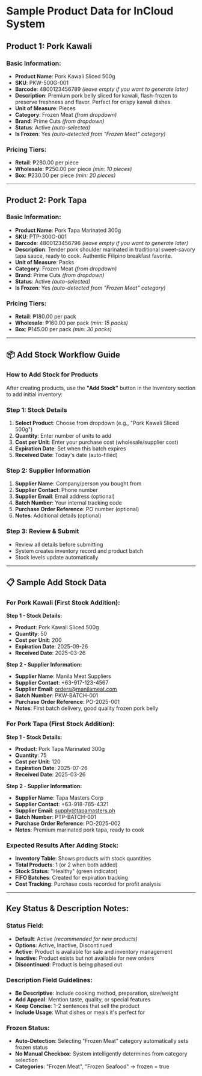 # Sample Product Data for InCloud System

## Product 1: Pork Kawali

### Basic Information:
- **Product Name**: Pork Kawali Sliced 500g
- **SKU**: PKW-500G-001
- **Barcode**: 4800123456789 *(leave empty if you want to generate later)*
- **Description**: Premium pork belly sliced for kawali, flash-frozen to preserve freshness and flavor. Perfect for crispy kawali dishes.
- **Unit of Measure**: Pieces
- **Category**: Frozen Meat *(from dropdown)*
- **Brand**: Prime Cuts *(from dropdown)*
- **Status**: Active *(auto-selected)*
- **Is Frozen**: Yes *(auto-detected from "Frozen Meat" category)*

### Pricing Tiers:
- **Retail**: ₱280.00 per piece
- **Wholesale**: ₱250.00 per piece *(min: 10 pieces)*
- **Box**: ₱230.00 per piece *(min: 20 pieces)*

---

## Product 2: Pork Tapa

### Basic Information:
- **Product Name**: Pork Tapa Marinated 300g
- **SKU**: PTP-300G-001
- **Barcode**: 4800123456796 *(leave empty if you want to generate later)*
- **Description**: Tender pork shoulder marinated in traditional sweet-savory tapa sauce, ready to cook. Authentic Filipino breakfast favorite.
- **Unit of Measure**: Packs
- **Category**: Frozen Meat *(from dropdown)*
- **Brand**: Prime Cuts *(from dropdown)*
- **Status**: Active *(auto-selected)*
- **Is Frozen**: Yes *(auto-detected from "Frozen Meat" category)*

### Pricing Tiers:
- **Retail**: ₱180.00 per pack
- **Wholesale**: ₱160.00 per pack *(min: 15 packs)*
- **Box**: ₱145.00 per pack *(min: 30 packs)*

---

## 📦 Add Stock Workflow Guide

### How to Add Stock for Products

After creating products, use the **"Add Stock"** button in the Inventory section to add initial inventory:

### Step 1: Stock Details
1. **Select Product**: Choose from dropdown (e.g., "Pork Kawali Sliced 500g")
2. **Quantity**: Enter number of units to add
3. **Cost per Unit**: Enter your purchase cost (wholesale/supplier cost)
4. **Expiration Date**: Set when this batch expires
5. **Received Date**: Today's date (auto-filled)

### Step 2: Supplier Information
1. **Supplier Name**: Company/person you bought from
2. **Supplier Contact**: Phone number
3. **Supplier Email**: Email address (optional)
4. **Batch Number**: Your internal tracking code
5. **Purchase Order Reference**: PO number (optional)
6. **Notes**: Additional details (optional)

### Step 3: Review & Submit
- Review all details before submitting
- System creates inventory record and product batch
- Stock levels update automatically

---

## 📋 Sample Add Stock Data

### For Pork Kawali (First Stock Addition):

**Step 1 - Stock Details:**
- **Product**: Pork Kawali Sliced 500g
- **Quantity**: 50
- **Cost per Unit**: 200
- **Expiration Date**: 2025-09-26
- **Received Date**: 2025-03-26

**Step 2 - Supplier Information:**
- **Supplier Name**: Manila Meat Suppliers
- **Supplier Contact**: +63-917-123-4567
- **Supplier Email**: orders@manilameat.com
- **Batch Number**: PKW-BATCH-001
- **Purchase Order Reference**: PO-2025-001
- **Notes**: First batch delivery, good quality frozen pork belly

### For Pork Tapa (First Stock Addition):

**Step 1 - Stock Details:**
- **Product**: Pork Tapa Marinated 300g
- **Quantity**: 75
- **Cost per Unit**: 120
- **Expiration Date**: 2025-07-26
- **Received Date**: 2025-03-26

**Step 2 - Supplier Information:**
- **Supplier Name**: Tapa Masters Corp
- **Supplier Contact**: +63-918-765-4321
- **Supplier Email**: supply@tapamasters.ph
- **Batch Number**: PTP-BATCH-001
- **Purchase Order Reference**: PO-2025-002
- **Notes**: Premium marinated pork tapa, ready to cook

### Expected Results After Adding Stock:
- **Inventory Table**: Shows products with stock quantities
- **Total Products**: 1 (or 2 when both added)
- **Stock Status**: "Healthy" (green indicator)
- **FIFO Batches**: Created for expiration tracking
- **Cost Tracking**: Purchase costs recorded for profit analysis

---

## Key Status & Description Notes:

### Status Field:
- **Default**: Active *(recommended for new products)*
- **Options**: Active, Inactive, Discontinued
- **Active**: Product is available for sale and inventory management
- **Inactive**: Product exists but not available for new orders
- **Discontinued**: Product is being phased out

### Description Field Guidelines:
- **Be Descriptive**: Include cooking method, preparation, size/weight
- **Add Appeal**: Mention taste, quality, or special features
- **Keep Concise**: 1-2 sentences that sell the product
- **Include Usage**: What dishes or meals it's perfect for

### Frozen Status:
- **Auto-Detection**: Selecting "Frozen Meat" category automatically sets frozen status
- **No Manual Checkbox**: System intelligently determines from category selection
- **Categories**: "Frozen Meat", "Frozen Seafood" → frozen = true